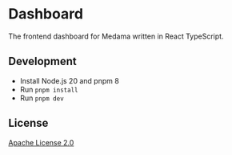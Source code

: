 # Dashboard

The frontend dashboard for Medama written in React TypeScript.

## Development

- Install Node.js 20 and pnpm 8
- Run `pnpm install`
- Run `pnpm dev`

## License

[Apache License 2.0](LICENSE)
